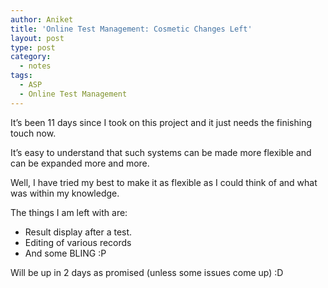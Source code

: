 ```yaml
---
author: Aniket
title: 'Online Test Management: Cosmetic Changes Left'
layout: post
type: post
category:
  - notes
tags:
  - ASP
  - Online Test Management
---
```

It’s been 11 days since I took on this project and it just needs the finishing touch now.

It’s easy to understand that such systems can be made more flexible and can be expanded more and more.

Well, I have tried my best to make it as flexible as I could think of and what was within my knowledge.

The things I am left with are:

*   Result display after a test.
*   Editing of various records
*   And some BLING :P

Will be up in 2 days as promised (unless some issues come up) :D